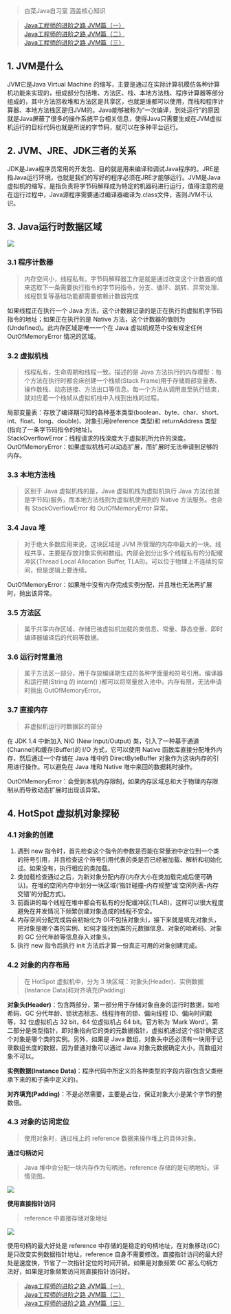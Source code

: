 > 白菜Java自习室 涵盖核心知识

> [Java工程师的进阶之路 JVM篇（一）](https://juejin.im/post/6847902221728776200)<br>
> [Java工程师的进阶之路 JVM篇（二）](https://juejin.im/post/6847902222022344718)<br>
> [Java工程师的进阶之路 JVM篇（三）](https://juejin.im/post/6847902225860132871)<br>

## 1. JVM是什么

JVM它是Java Virtual Machine 的缩写，主要是通过在实际计算机模仿各种计算机功能来实现的，组成部分包括堆、方法区、栈、本地方法栈、程序计算器等部分组成的，其中方法回收堆和方法区是共享区，也就是谁都可以使用，而栈和程序计算器、本地方法栈区是归JVM的。Java能够被称为“一次编译，到处运行”的原因就是Java屏蔽了很多的操作系统平台相关信息，使得Java只需要生成在JVM虚拟机运行的目标代码也就是所说的字节码，就可以在多种平台运行。

## 2. JVM、JRE、JDK三者的关系

JDK是Java程序员常用的开发包、目的就是用来编译和调试Java程序的。JRE是指Java运行环境，也就是我们的写好的程序必须在JRE才能够运行。JVM是Java虚拟机的缩写，是指负责将字节码解释成为特定的机器码进行运行，值得注意的是在运行过程中，Java源程序需要通过编译器编译为.class文件，否则JVM不认识。

## 3. Java运行时数据区域

![](https://user-gold-cdn.xitu.io/2020/7/8/1732d810fcb94ee3?w=1280&h=888&f=webp&s=46484)

### 3.1 程序计数器

> 内存空间小，线程私有。字节码解释器工作是就是通过改变这个计数器的值来选取下一条需要执行指令的字节码指令，分支、循环、跳转、异常处理、线程恢复等基础功能都需要依赖计数器完成

如果线程正在执行一个 Java 方法，这个计数器记录的是正在执行的虚拟机字节码指令的地址；如果正在执行的是 Native 方法，这个计数器的值则为 (Undefined)。此内存区域是唯一一个在 Java 虚拟机规范中没有规定任何 OutOfMemoryError 情况的区域。

### 3.2 虚拟机栈

> 线程私有，生命周期和线程一致。描述的是 Java 方法执行的内存模型：每个方法在执行时都会床创建一个栈帧(Stack Frame)用于存储局部变量表、操作数栈、动态链接、方法出口等信息。每一个方法从调用直至执行结束，就对应着一个栈帧从虚拟机栈中入栈到出栈的过程。

局部变量表：存放了编译期可知的各种基本类型(boolean、byte、char、short、int、float、long、double)、对象引用(reference 类型)和 returnAddress 类型(指向了一条字节码指令的地址)。</br>
StackOverflowError：线程请求的栈深度大于虚拟机所允许的深度。</br>
OutOfMemoryError：如果虚拟机栈可以动态扩展，而扩展时无法申请到足够的内存。</br>

### 3.3 本地方法栈

> 区别于 Java 虚拟机栈的是，Java 虚拟机栈为虚拟机执行 Java 方法(也就是字节码)服务，而本地方法栈则为虚拟机使用到的 Native 方法服务。也会有 StackOverflowError 和 OutOfMemoryError 异常。

### 3.4 Java 堆

> 对于绝大多数应用来说，这块区域是 JVM 所管理的内存中最大的一块。线程共享，主要是存放对象实例和数组。内部会划分出多个线程私有的分配缓冲区(Thread Local Allocation Buffer, TLAB)。可以位于物理上不连续的空间，但是逻辑上要连续。

OutOfMemoryError：如果堆中没有内存完成实例分配，并且堆也无法再扩展时，抛出该异常。

### 3.5 方法区

> 属于共享内存区域，存储已被虚拟机加载的类信息、常量、静态变量、即时编译器编译后的代码等数据。

### 3.6 运行时常量池

> 属于方法区一部分，用于存放编译期生成的各种字面量和符号引用。编译器和运行期(String 的 intern() )都可以将常量放入池中。内存有限，无法申请时抛出 OutOfMemoryError。

### 3.7 直接内存

> 非虚拟机运行时数据区的部分

在 JDK 1.4 中新加入 NIO (New Input/Output) 类，引入了一种基于通道(Channel)和缓存(Buffer)的 I/O 方式，它可以使用 Native 函数库直接分配堆外内存，然后通过一个存储在 Java 堆中的 DirectByteBuffer 对象作为这块内存的引用进行操作。可以避免在 Java 堆和 Native 堆中来回的数据耗时操作。

OutOfMemoryError：会受到本机内存限制，如果内存区域总和大于物理内存限制从而导致动态扩展时出现该异常。

## 4. HotSpot 虚拟机对象探秘

### 4.1 对象的创建

1. 遇到 new 指令时，首先检查这个指令的参数是否能在常量池中定位到一个类的符号引用，并且检查这个符号引用代表的类是否已经被加载、解析和初始化过。如果没有，执行相应的类加载。
2. 类加载检查通过之后，为新对象分配内存(内存大小在类加载完成后便可确认)。在堆的空闲内存中划分一块区域(‘指针碰撞-内存规整’或‘空闲列表-内存交错’的分配方式)。
3. 前面讲的每个线程在堆中都会有私有的分配缓冲区(TLAB)，这样可以很大程度避免在并发情况下频繁创建对象造成的线程不安全。
4. 内存空间分配完成后会初始化为 0(不包括对象头)，接下来就是填充对象头，把对象是哪个类的实例、如何才能找到类的元数据信息、对象的哈希码、对象的 GC 分代年龄等信息存入对象头。
5. 执行 new 指令后执行 init 方法后才算一份真正可用的对象创建完成。

### 4.2 对象的内存布局

> 在 HotSpot 虚拟机中，分为 3 块区域：对象头(Header)、实例数据(Instance Data)和对齐填充(Padding)

**对象头(Header)**：包含两部分，第一部分用于存储对象自身的运行时数据，如哈希码、GC 分代年龄、锁状态标志、线程持有的锁、偏向线程 ID、偏向时间戳等，32 位虚拟机占 32 bit，64 位虚拟机占 64 bit。官方称为 ‘Mark Word’。第二部分是类型指针，即对象指向它的类的元数据指针，虚拟机通过这个指针确定这个对象是哪个类的实例。另外，如果是 Java 数组，对象头中还必须有一块用于记录数组长度的数据，因为普通对象可以通过 Java 对象元数据确定大小，而数组对象不可以。

**实例数据(Instance Data)**：程序代码中所定义的各种类型的字段内容(包含父类继承下来的和子类中定义的)。

**对齐填充(Padding)**：不是必然需要，主要是占位，保证对象大小是某个字节的整数倍。

### 4.3 对象的访问定位

> 使用对象时，通过栈上的 reference 数据来操作堆上的具体对象。

**通过句柄访问**

> Java 堆中会分配一块内存作为句柄池。reference 存储的是句柄地址。详情见图。

![](https://user-gold-cdn.xitu.io/2020/7/8/1732d938932595e9?w=1280&h=814&f=webp&s=38772)

**使用直接指针访问**

> reference 中直接存储对象地址

![](https://user-gold-cdn.xitu.io/2020/7/8/1732d93b86bfa70a?w=1280&h=814&f=webp&s=36768)

使用句柄的最大好处是 reference 中存储的是稳定的句柄地址，在对象移动(GC)是只改变实例数据指针地址，reference 自身不需要修改。直接指针访问的最大好处是速度快，节省了一次指针定位的时间开销。如果是对象频繁 GC 那么句柄方法好，如果是对象频繁访问则直接指针访问好。

> [Java工程师的进阶之路 JVM篇（一）](https://juejin.im/post/6847902221728776200)<br>
> [Java工程师的进阶之路 JVM篇（二）](https://juejin.im/post/6847902222022344718)<br>
> [Java工程师的进阶之路 JVM篇（三）](https://juejin.im/post/6847902225860132871)<br>